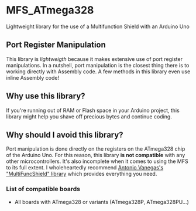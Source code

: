 # MFS_ATmega328
Lightweight library for the use of a Multifunction Shield with an Arduino Uno

## Port Register Manipulation
This library is *lightweigth* because it makes extensive use of port register manipulations. In a nutshell, port manipulation is the closest thing there is to working directly with Assembly code. A few methods in this library even use inline Assembly code!

## Why use this library?
If you're running out of RAM or Flash space in your Arduino project, this library might help you shave off precious bytes and continue coding.

## Why should I avoid this library?
Port manipulation is done directly on the registers on the ATmega328 chip of the Arduino Uno. For this reason, this library **is not compatible** with any other microcontrollers. It's also incomplete when it comes to using the MFS to its full extent. I wholeheartedly recommend [Antonio Vanegas's "MultiFuncShield" library](https://github.com/hpsaturn/MultiFuncShield-Library/tree/master/src) which provides everything you need.

### List of compatible boards
- All boards with ATmega328 or variants (ATmega328P, ATmega328PU...)
